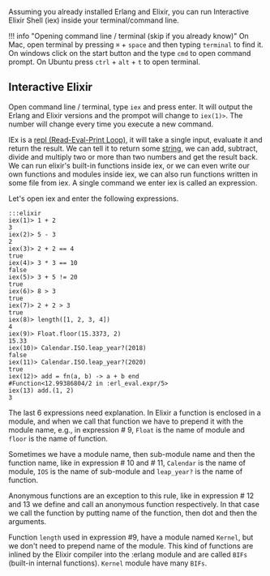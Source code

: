 Assuming you already installed Erlang and Elixir, you can run Interactive Elixir Shell (iex) inside your terminal/command line.

!!! info "Opening command line / terminal (skip if you already know)"
    On Mac, open terminal by pressing `⌘` + `space` and then typing `terminal` to find it. On windows click on the start button and the type `cmd` to open command prompt. On Ubuntu press `ctrl` + `alt` + `t` to open terminal.

## Interactive Elixir
Open command line / terminal, type `iex` and press enter. It will output the Erlang and Elixir versions and the prompot will change to `iex(1)>`. The number will change every time you execute a new command.

IEx is a [repl (Read-Eval-Print Loop)](https://en.wikipedia.org/wiki/Read%E2%80%93eval%E2%80%93print_loop), it will take a single input, evaluate it and return the result. We can tell it to return some [string](https://techterms.com/definition/string), we can add, subtract, divide and multiply two or more than two numbers and get the result back. We can run elixir's built-in functions inside iex, or we can even write our own functions and modules inside iex, we can also run functions written in some file from iex. A single command we enter iex is called an expression.

Let's open iex and enter the following expressions.

    :::elixir
    iex(1)> 1 + 2
    3
    iex(2)> 5 - 3
    2
    iex(3)> 2 + 2 == 4
    true
    iex(4)> 3 * 3 == 10
    false
    iex(5)> 3 + 5 != 20
    true
    iex(6)> 8 > 3
    true
    iex(7)> 2 + 2 > 3
    true
    iex(8)> length([1, 2, 3, 4])
    4
    iex(9)> Float.floor(15.3373, 2)
    15.33
    iex(10)> Calendar.ISO.leap_year?(2018)
    false
    iex(11)> Calendar.ISO.leap_year?(2020)
    true
    iex(12)> add = fn(a, b) -> a + b end
    #Function<12.99386804/2 in :erl_eval.expr/5>
    iex(13) add.(1, 2)
    3

    

The last 6 expressions need explanation. In Elixir a function is enclosed in a module, and when we call that function we have to prepend it with the module name, e.g., in expression # 9, `Float` is the name of module and `floor` is the name of function.

Sometimes we have a module name, then sub-module name and then the function name, like in expression # 10 and # 11, `Calendar` is the name of module, `IOS` is the name of sub-module and `leap_year?` is the name of function. 

Anonymous functions are an exception to this rule, like in expression # 12 and 13 we define and call an anonymous function respectively. In that case we call the function by putting name of the function, then dot and then the arguments.

Function `length` used in expression #9, have a module named `Kernel`, but we don't need to prepend name of the module. This kind of functions are inlined by the Elixir compiler into the :erlang module and are called `BIFs` (built-in internal functions). `Kernel` module have many `BIFs`.